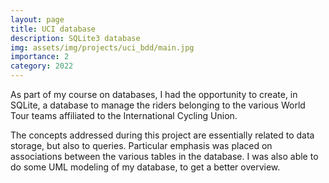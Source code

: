 ```yaml
---
layout: page
title: UCI database
description: SQLite3 database
img: assets/img/projects/uci_bdd/main.jpg
importance: 2
category: 2022
---
```


As part of my course on databases, I had the opportunity to create, in SQLite, a database to manage the riders belonging to the various World Tour teams affiliated to the International Cycling Union.

The concepts addressed during this project are essentially related to data storage, but also to queries. Particular emphasis was placed on associations between the various tables in the database. I was also able to do some UML modeling of my database, to get a better overview.

